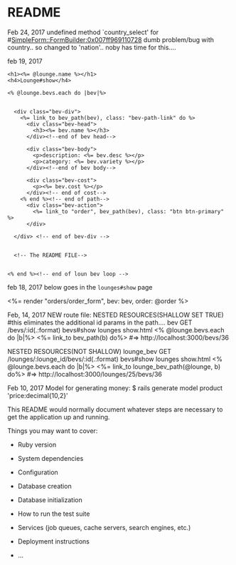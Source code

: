 # README
Feb 24, 2017
undefined method `country_select' for #<SimpleForm::FormBuilder:0x007ff969110728>
dumb problem/bug with country.. so changed to 'nation'.. noby has time for this....


feb 19, 2017

<div class="container">

  <div class="lounge-container">

    <h1><%= @lounge.name %></h1>
    <h4>Lounge#show</h4>

    <% @lounge.bevs.each do |bev|%>


      <div class="bev-div">
        <%= link_to bev_path(bev), class: "bev-path-link" do %>
          <div class="bev-head">
            <h3><%= bev.name %></h3>
          </div><!--end of bev head-->

          <div class="bev-body">
            <p>description: <%= bev.desc %></p>
            <p>category: <%= bev.variety %></p>
          </div><!--end of bev body-->

          <div class="bev-cost">
            <p><%= bev.cost %></p>
          </div><!-- end of cost-->
        <% end %><!-- end of path-->
          <div class="bev-action">
            <%= link_to "order", bev_path(bev), class: "btn btn-primary" %>
          </div>

      </div> <!-- end of bev-div -->


      <!-- The README FILE-->


    <% end %><!-- end of loun bev loop -->

  </div><!-- end of the loung-con -->

</div><!--container-->


feb 18, 2017
below goes in the `lounges#show` page
<div>
    <%= render "orders/order_form", bev: bev, order: @order %>
</div>


Feb, 14, 2017
NEW
route file:
NESTED RESOURCES(SHALLOW SET TRUE)
#this eliminates the additional id params in the path....
bev GET    /bevs/:id(.:format)                    bevs#show
lounges show.html
<% @lounge.bevs.each do |b|%>
    <%= link_to bev_path(b) do%>
    #=> http://localhost:3000/bevs/36


NESTED RESOURCES(NOT SHALLOW)
lounge_bev GET    /lounges/:lounge_id/bevs/:id(.:format)                     bevs#show
lounges show.html
<% @lounge.bevs.each do |b|%>
    <%= link_to lounge_bev_path(@lounge, b) do%>
    #=> http://localhost:3000/lounges/25/bevs/36







Feb 10, 2017
Model for generating money:
$ rails generate model product 'price:decimal{10,2}'


This README would normally document whatever steps are necessary to get the
application up and running.

Things you may want to cover:

* Ruby version

* System dependencies

* Configuration

* Database creation

* Database initialization

* How to run the test suite

* Services (job queues, cache servers, search engines, etc.)

* Deployment instructions

* ...
